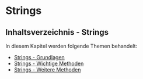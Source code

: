 # Strings

## Inhaltsverzeichnis - Strings

In diesem Kapitel werden folgende Themen behandelt:

- [Strings - Grundlagen](Strings-Grundlagen.md)
- [Strings - Wichtige Methoden](Strings-Wichtige-Methoden.md)
- [Strings - Weitere Methoden](Strings-Weitere-Methoden.md)